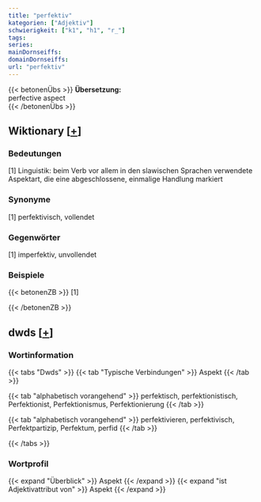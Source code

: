 ```yaml
---
title: "perfektiv"
kategorien: ["Adjektiv"]
schwierigkeit: ["k1", "h1", "r_"]
tags:
series:
mainDornseiffs:
domainDornseiffs:
url: "perfektiv"
---
```


{{< betonenÜbs >}}
**Übersetzung:**  
perfective aspect  
{{< /betonenÜbs >}}

## Wiktionary [[+](https://de.wiktionary.org/wiki/perfektiv)]

### Bedeutungen
[1] Linguistik: beim Verb vor allem in den slawischen Sprachen verwendete Aspektart, die eine abgeschlossene, einmalige Handlung markiert  

### Synonyme
[1] perfektivisch, vollendet  

### Gegenwörter
[1] imperfektiv, unvollendet  

### Beispiele
{{< betonenZB >}}
[1]  

{{< /betonenZB >}}


## dwds [[+](https://www.dwds.de/wb/perfektiv)]

### Wortinformation
{{< tabs "Dwds" >}}
{{< tab "Typische Verbindungen" >}}
Aspekt
{{< /tab >}}

{{< tab "alphabetisch vorangehend" >}}
perfektisch, perfektionistisch, Perfektionist, Perfektionismus, Perfektionierung
{{< /tab >}}

{{< tab "alphabetisch vorangehend" >}}
perfektivieren, perfektivisch, Perfektpartizip, Perfektum, perfid
{{< /tab >}}

{{< /tabs >}}

### Wortprofil
{{< expand "Überblick" >}} Aspekt {{< /expand >}}
{{< expand "ist Adjektivattribut von" >}} Aspekt {{< /expand >}}

